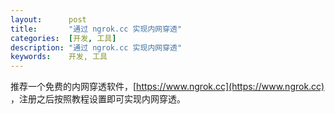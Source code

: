 ```yaml
---
layout:      post
title:       "通过 ngrok.cc 实现内网穿透"
categories:  [开发, 工具]
description: "通过 ngrok.cc 实现内网穿透"
keywords:    开发, 工具
---
```


推荐一个免费的内网穿透软件，[https://www.ngrok.cc](https://www.ngrok.cc) ，注册之后按照教程设置即可实现内网穿透。

